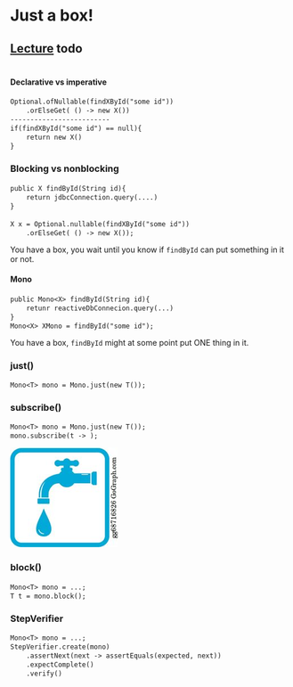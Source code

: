 # Just a box!
## [Lecture](http://youtube.com/mm7amini/reactiveland/season1/episode1) todo

#

#### Declarative vs imperative
    Optional.ofNullable(findXById("some id"))
        .orElseGet( () -> new X())
    -------------------------
    if(findXById("some id") == null){
        return new X()
    }
    
### Blocking vs nonblocking
    public X findById(String id){
        return jdbcConnection.query(....)
    }
    
    X x = Optional.nullable(findXById("some id"))
        .orElseGet( () -> new X());
    
You have a box, you wait until you know if `findById` can put something in it or not.

#### Mono 
    public Mono<X> findById(String id){
        retunr reactiveDbConnecion.query(...)
    }
    Mono<X> XMono = findById("some id");

You have a box, `findById` might at some point put ONE thing in it. 

### just()
    Mono<T> mono = Mono.just(new T());

### subscribe()
    Mono<T> mono = Mono.just(new T());
    mono.subscribe(t -> );

![pipe tap](pipe-tap.jpeg)

### block()
    Mono<T> mono = ...;
    T t = mono.block();

### StepVerifier
    Mono<T> mono = ...;
    StepVerifier.create(mono)
        .assertNext(next -> assertEquals(expected, next))
        .expectComplete()
        .verify()

